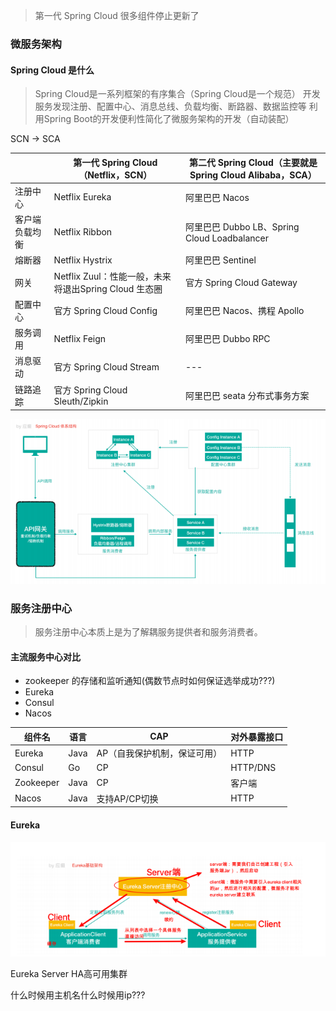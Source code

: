
> 第一代 Spring Cloud 很多组件停止更新了

### 微服务架构

#### Spring Cloud 是什么

> Spring Cloud是⼀系列框架的有序集合（Spring Cloud是⼀个规范）
> 开发服务发现注册、配置中⼼、消息总线、负载均衡、断路器、数据监控等
> 利⽤Spring Boot的开发便利性简化了微服务架构的开发（⾃动装配）

SCN -> SCA

|  | 第⼀代 Spring Cloud（Netflix，SCN）| 第⼆代 Spring Cloud（主要就是 Spring Cloud Alibaba，SCA）|
| --- | --- | --- |
| 注册中⼼ | Netflix Eureka | 阿⾥巴巴 Nacos |
| 客户端 负载均衡 | Netflix Ribbon | 阿⾥巴巴 Dubbo LB、Spring Cloud Loadbalancer |
| 熔断器|  Netflix Hystrix | 阿⾥巴巴 Sentinel |
| ⽹关 | Netflix Zuul：性能⼀般，未来 将退出Spring Cloud ⽣态圈 | 官⽅ Spring Cloud Gateway |
| 配置中⼼ | 官⽅ Spring Cloud Config | 阿⾥巴巴 Nacos、携程 Apollo |
| 服务调⽤ | Netflix Feign | 阿⾥巴巴 Dubbo RPC |
| 消息驱动 | 官⽅ Spring Cloud Stream | --- |
| 链路追踪 | 官⽅ Spring Cloud Sleuth/Zipkin | 阿⾥巴巴 seata 分布式事务⽅案 |

![Spring Cloud 体系结构](image/030401.png)

### 服务注册中⼼

> 服务注册中⼼本质上是为了解耦服务提供者和服务消费者。

#### 主流服务中⼼对⽐

 - zookeeper 的存储和监听通知(偶数节点时如何保证选举成功???)
 - Eureka
 - Consul
 - Nacos

| 组件名 | 语⾔ | CAP | 对外暴露接⼝ |
| --- | --- | --- | --- |
| Eureka | Java | AP（⾃我保护机制，保证可⽤）| HTTP |
| Consul | Go | CP | HTTP/DNS |
| Zookeeper | Java | CP | 客户端 |
| Nacos | Java | ⽀持AP/CP切换 | HTTP |

#### Eureka

![Eureka 基础架构](image/030402.png)

Eureka Server HA⾼可⽤集群

什么时候用主机名什么时候用ip???







